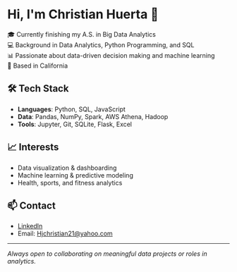 # Hi, I'm Christian Huerta 👋

🎓 Currently finishing my A.S. in Big Data Analytics  
💻 Background in Data Analytics, Python Programming, and SQL  
📊 Passionate about data-driven decision making and machine learning  
📍 Based in California

## 🛠️ Tech Stack
- **Languages**: Python, SQL, JavaScript
- **Data**: Pandas, NumPy, Spark, AWS Athena, Hadoop
- **Tools**: Jupyter, Git, SQLite, Flask, Excel

## 📈 Interests
- Data visualization & dashboarding  
- Machine learning & predictive modeling  
- Health, sports, and fitness analytics

## 📫 Contact
- [LinkedIn](https://www.linkedin.com/in/christian-huerta-895694320/)  
- Email: Hjchristian21@yahoo.com  

---

*Always open to collaborating on meaningful data projects or roles in analytics.*

